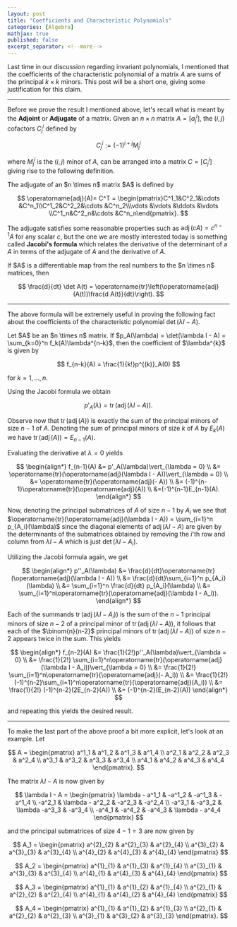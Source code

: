 ```yaml
---
layout: post
title: "Coefficients and Characteristic Polynomials"
categories: [Algebra]
mathjax: true
published: false
excerpt_separator: <!--more-->
---
```


Last time in our discussion regarding invariant polynomials, I mentioned that the coefficients of the characteristic polynomial of a matrix $A$ are sums of the principal $k \times k$ minors. This post will be a short one, giving some justification for this claim.

<!--more-->

---

Before we prove the result I mentioned above, let's recall what is meant by the <b>Adjoint</b> or <b>Adjugate</b> of a matrix. Given an $n \times n$ matrix $A = [a^i_j]$, the $(i,j)$ cofactors $C^i_j$ defined by 

$$
C^i_j := (-1)^{i+j}M^i_j
$$

where $M^i_j$ is the $(i,j)$ minor of $A$, can be arranged into a matrix $C = [C^i_j]$ giving rise to the following definition.

<div class="definition">
The adjugate of an $n \times n$ matrix $A$ is defined by

$$
\operatorname{adj}(A)= C^T = \begin{pmatrix}C^1_1&C^2_1&\cdots &C^n_1\\C^1_2&C^2_2&\cdots &C^n_2\\\vdots &\vdots &\ddots &\vdots \\C^1_n&C^2_n&\cdots &C^n_n\end{pmatrix}.
$$

</div>

The adjugate satisfies some reasonable properties such as $\operatorname{adj}(cA) = c^{n-1}A$ for any scalar $c$, but the one we are mostly interested today is something called <b>Jacobi's formula</b> which relates the derivative of the determinant of a $A$ in terms of the adjugate of $A$ and the derivative of $A$.

<div class="theorem" text="(Jacobi's formula)">
If $A$ is a differentiable map from the real numbers to the $n \times n$ matrices, then

$$
\frac{d}{dt} \det A(t) = \operatorname{tr}\left(\operatorname{adj}(A(t))\frac{d A(t)}{dt}\right).
$$

</div>

<div class="proof">

</div>

---

The above formula will be extremely useful in proving the following fact about the coefficients of the characteristic polynomial $\det(\lambda I - A)$.

<div class="proposition">
Let $A$ be an $n \times n$ matrix. If $p_A(\lambda) = \det(\lambda I - A) = \sum_{k=0}^n f_k(A)\lambda^{n-k}$, then the coefficient of $\lambda^{k}$ is given by

$$
f_{n-k}(A) = \frac{1}{k!}p^{(k)}_A(0)
$$

for $k = 1,\dots, n$.
</div>

<div class="proof">
Using the Jacobi formula we obtain

$$
p'_A(\lambda) = \operatorname{tr}(\operatorname{adj}(\lambda I - A)).
$$

Observe now that $\operatorname{tr}(\operatorname{adj}(A))$ is exactly the sum of the principal minors of size $n-1$ of $A$. Denoting the sum of principal minors of size $k$ of $A$ by $E_k(A)$ we have $\operatorname{tr}(\operatorname{adj}(A)) = E_{n-1}(A)$.

Evaluating the derivative at $\lambda = 0$ yields

$$
\begin{align*}
f_{n-1}(A) &= p'_A(\lambda)\vert_{\lambda = 0} \\
&= \operatorname{tr}(\operatorname{adj}(\lambda I - A))\vert_{\lambda = 0} \\
&= \operatorname{tr}(\operatorname{adj}(- A)) \\
&= (-1)^{n-1}\operatorname{tr}(\operatorname{adj}(A)) \\
&=(-1)^{n-1}E_{n-1}(A).
\end{align*}
$$

Now, denoting the principal submatrices of $A$ of size $n-1$ by $A_i$ we see that $\operatorname{tr}(\operatorname{adj}(\lambda I - A)) = \sum_{i=1}^n p_{A_i}(\lambda)$ since the diagonal elements of $\operatorname{adj}(\lambda I - A)$ are given by the determinants of the submatrices obtained by removing the $i$'th row and column from $\lambda I - A$ which is just $\det(\lambda I - A_i)$.

Utilizing the Jacobi formula again, we get

$$
\begin{align*}
p''_A(\lambda) &= \frac{d}{dt}\operatorname{tr}(\operatorname{adj}(\lambda I - A)) \\
&= \frac{d}{dt}\sum_{i=1}^n p_{A_i}(\lambda) \\
&= \sum_{i=1}^n \frac{d}{dt} p_{A_i}(\lambda) \\
&= \sum_{i=1}^n\operatorname{tr}(\operatorname{adj}(\lambda I - A_i)).
\end{align*}
$$


Each of the summands $\operatorname{tr}(\operatorname{adj}(\lambda I - A_i))$ is the sum of the $n-1$ principal minors of size $n-2$ of a principal minor of $\operatorname{tr}(\operatorname{adj}(\lambda I - A))$, it follows that each of the $\binom{n}{n-2}$ principal minors of $\operatorname{tr}(\operatorname{adj}(\lambda I - A))$ of size $n-2$ appears twice in the sum. This yields

$$
\begin{align*}
f_{n-2}(A) &= \frac{1}{2!}p''_A(\lambda)\vert_{\lambda = 0} \\
&= \frac{1}{2!} \sum_{i=1}^n\operatorname{tr}(\operatorname{adj}(\lambda I - A_i))\vert_{\lambda = 0} \\
&= \frac{1}{2!} \sum_{i=1}^n\operatorname{tr}(\operatorname{adj}(- A_i)) \\
&= \frac{1}{2!} (-1)^{n-2}\sum_{i=1}^n\operatorname{tr}(\operatorname{adj}(A_i)) \\
&= \frac{1}{2!} (-1)^{n-2}(2E_{n-2}(A)) \\
&= (-1)^{n-2}(E_{n-2}(A))
\end{align*}
$$

and repeating this yields the desired result.

</div>

---

To make the last part of the above proof a bit more explicit, let's look at an example. Let

$$
A = \begin{pmatrix}
    a^1_1 & a^1_2 & a^1_3 & a^1_4 \\
    a^2_1 & a^2_2 & a^2_3 & a^2_4 \\
    a^3_1 & a^3_2 & a^3_3 & a^3_4 \\
    a^4_1 & a^4_2 & a^4_3 & a^4_4
\end{pmatrix}.
$$

The matrix $\lambda I - A$ is now given by

$$
\lambda I - A = \begin{pmatrix}
    \lambda - a^1_1 & -a^1_2 & -a^1_3 & -a^1_4 \\
    -a^2_1 & \lambda - a^2_2 & -a^2_3 & -a^2_4 \\
    -a^3_1 & -a^3_2 & \lambda -a^3_3 & -a^3_4 \\
    -a^4_1 & -a^4_2 & -a^4_3 & \lambda - a^4_4
\end{pmatrix}
$$

and the principal submatrices of size $4-1 = 3$ are now given by

$$
A_1 = \begin{pmatrix}
a^{2}_{2} & a^{2}_{3} & a^{2}_{4} \\
a^{3}_{2} & a^{3}_{3} & a^{3}_{4} \\
a^{4}_{2} & a^{4}_{3} & a^{4}_{4}
\end{pmatrix}
$$

$$
A_2 = \begin{pmatrix}
a^{1}_{1} & a^{1}_{3} & a^{1}_{4} \\
a^{3}_{1} & a^{3}_{3} & a^{3}_{4} \\
a^{4}_{1} & a^{4}_{3} & a^{4}_{4}
\end{pmatrix}
$$

$$
A_3 = \begin{pmatrix}
a^{1}_{1} & a^{1}_{2} & a^{1}_{4} \\
a^{2}_{1} & a^{2}_{2} & a^{2}_{4} \\
a^{4}_{1} & a^{4}_{2} & a^{4}_{4}
\end{pmatrix}
$$ 

$$
A_4 = \begin{pmatrix}
a^{1}_{1} & a^{1}_{2} & a^{1}_{3} \\
a^{2}_{1} & a^{2}_{2} & a^{2}_{3} \\
a^{3}_{1} & a^{3}_{2} & a^{3}_{3}
\end{pmatrix}.
$$
